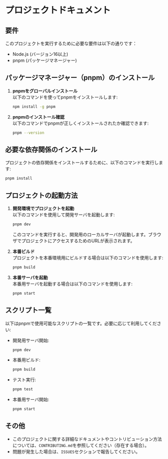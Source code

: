 # プロジェクトドキュメント

## 要件

このプロジェクトを実行するために必要な要件は以下の通りです：

- Node.js (バージョン16以上)
- pnpm (パッケージマネージャー)

## パッケージマネージャー（pnpm）のインストール

1. **pnpmをグローバルインストール**  
   以下のコマンドを使ってpnpmをインストールします:
   ```bash
   npm install -g pnpm
   ```

2. **pnpmのインストール確認**  
   以下のコマンドでpnpmが正しくインストールされたか確認できます:
   ```bash
   pnpm --version
   ```

## 必要な依存関係のインストール

プロジェクトの依存関係をインストールするために、以下のコマンドを実行します:

```bash
pnpm install
```

## プロジェクトの起動方法

1. **開発環境でプロジェクトを起動**  
   以下のコマンドを使用して開発サーバを起動します:
   ```bash
   pnpm dev
   ```

   このコマンドを実行すると、開発用のローカルサーバが起動します。ブラウザでプロジェクトにアクセスするためのURLが表示されます。

2. **本番ビルド**  
   プロジェクトを本番環境用にビルドする場合は以下のコマンドを使用します:
   ```bash
   pnpm build
   ```

3. **本番サーバを起動**  
   本番用サーバを起動する場合は以下のコマンドを使用します:
   ```bash
   pnpm start
   ```

## スクリプト一覧

以下はpnpmで使用可能なスクリプトの一覧です。必要に応じて利用してください:

- 開発用サーバ開始:
  ```bash
  pnpm dev
  ```
- 本番用ビルド:
  ```bash
  pnpm build
  ```
- テスト実行:
  ```bash
  pnpm test
  ```
- 本番用サーバ開始:
  ```bash
  pnpm start
  ```

## その他

- このプロジェクトに関する詳細なドキュメントやコントリビューション方法については、`CONTRIBUTING.md`を参照してください（存在する場合）。
- 問題が発生した場合は、`ISSUES`セクションで報告してください。